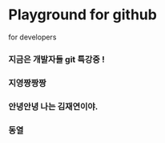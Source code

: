 # Playground for github

for developers


### 지금은 개발자들 git 특강중 !

### 지영짱짱짱

### 안녕안녕 나는 김재연이야.

### 동열

